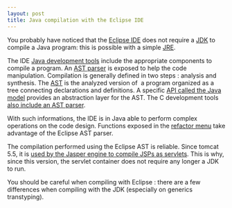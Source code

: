 ```yaml
--- 
layout: post 
title: Java compilation with the Eclipse IDE 
---
```

<p>
	You probably have noticed that the <a href="http://www.eclipse.org/">Eclipse
		IDE</a> does not require a <a
		href="http://en.wikipedia.org/wiki/Java_Development_Kit">JDK</a> to
	compile a Java program: this is possible with a simple <a
		href="http://en.wikipedia.org/wiki/JRE#Execution_environment">JRE</a>.
</p>
<p>
	The IDE <a href="http://www.eclipse.org/jdt/">Java development
		tools</a> include the appropriate components to compile a program. An <a
		href="http://www.eclipse.org/articles/article.php?file=Article-JavaCodeManipulation_AST/index.html">AST
		parser</a> is exposed to help the code manipulation. Compilation is
	generally defined in two steps : analysis and synthesis. The <a
		href="http://wiki.eclipse.org/FAQ_What_is_an_AST%3F">AST</a> is the
	analyzed version of&nbsp; a program organized as a tree connecting
	declarations and definitions. A specific <a
		href="http://help.eclipse.org/juno/index.jsp?topic=%2Forg.eclipse.jdt.doc.isv%2Fguide%2Fjdt_int_model.htm">API
		called the Java model</a> provides an abstraction layer for the AST. The C
	development tools <a
		href="http://www.ibm.com/developerworks/library/os-ecl-cdt3/">also
		include an AST parser</a>.
</p>
<p>
	With such informations, the IDE is in Java able to perform complex
	operations on the code design. Functions exposed in the <a
		href="http://help.eclipse.org/juno/index.jsp?topic=%2Forg.eclipse.jdt.doc.user%2Freference%2Fref-menu-refactor.htm">refactor
		menu</a> take advantage of the Eclipse AST parser.
</p>
<p>
	The compilation performed using the Eclipse AST is reliable. Since
	tomcat 5.5, it is <a
		href="http://tomcat.apache.org/tomcat-5.5-doc/jasper-howto.html">used
		by the Jasper engine to compile JSPs as servlets</a>. This is why, since
	this version, the servlet container does not require any longer a JDK
	to run.
</p>
<p>
	You should be careful when compiling with Eclipse : there are a
	few differences when compiling with the JDK (especially on generics
	transtyping).
</p>
